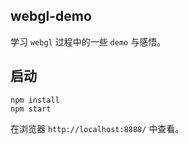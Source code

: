 ## webgl-demo
学习 `webgl` 过程中的一些 `demo` 与感悟。

##  启动
```
npm install
npm start
```
在浏览器 `http://localhost:8888/` 中查看。